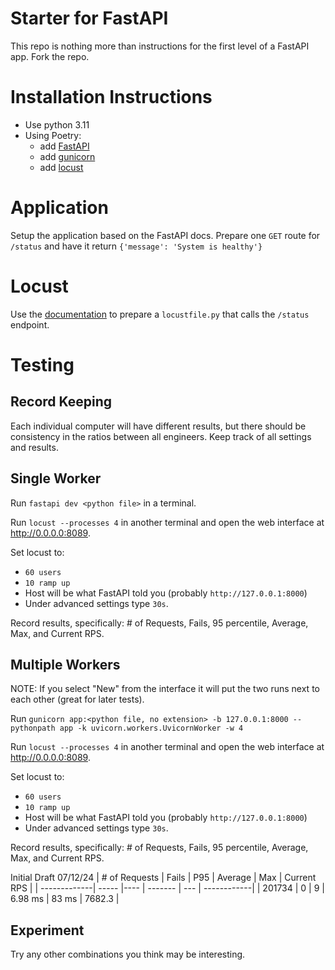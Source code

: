 # Starter for FastAPI
This repo is nothing more than instructions for the first level of a FastAPI app. Fork the repo.

# Installation Instructions
- Use python 3.11
- Using Poetry:
  - add [FastAPI](https://github.com/tiangolo/fastapi)
  - add [gunicorn](https://github.com/benoitc/gunicorn)
  - add [locust](https://github.com/locustio/locust)

# Application
Setup the application based on the FastAPI docs. Prepare one `GET` route for `/status` and have it return `{'message': 'System is healthy'}`

# Locust
Use the [documentation](https://docs.locust.io/en/stable/quickstart.html) to prepare a `locustfile.py` that calls the `/status` endpoint.

# Testing
## Record Keeping
Each individual computer will have different results, but there should be consistency in the ratios between all engineers. Keep track of all settings and results.

## Single Worker
Run `fastapi dev <python file>` in a terminal.

Run `locust --processes 4` in another terminal and open the web interface at http://0.0.0.0:8089.

Set locust to:
- `60 users`
- `10 ramp up`
- Host will be what FastAPI told you (probably `http://127.0.0.1:8000`)
- Under advanced settings type `30s`.

Record results, specifically: # of Requests, Fails, 95 percentile, Average, Max, and Current RPS.

## Multiple Workers
NOTE: If you select "New" from the interface it will put the two runs next to each other (great for later tests).

Run `gunicorn app:<python file, no extension> -b 127.0.0.1:8000 --pythonpath app -k uvicorn.workers.UvicornWorker -w 4`

Run `locust --processes 4` in another terminal and open the web interface at http://0.0.0.0:8089.

Set locust to:
- `60 users`
- `10 ramp up`
- Host will be what FastAPI told you (probably `http://127.0.0.1:8000`)
- Under advanced settings type `30s`.

Record results, specifically: # of Requests, Fails, 95 percentile, Average, Max, and Current RPS.

Initial Draft 07/12/24
| # of Requests | Fails | P95 | Average | Max | Current RPS |
| -------------| ----- |---- | ------- | --- | ------------|
| 201734        | 0     | 9   | 6.98 ms | 83 ms | 7682.3 |


## Experiment
Try any other combinations you think may be interesting.
